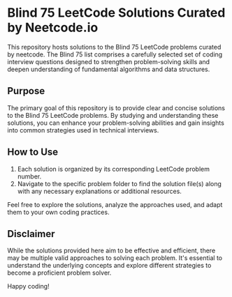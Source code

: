 # Blind 75 LeetCode Solutions Curated by Neetcode.io

This repository hosts solutions to the Blind 75 LeetCode problems curated by neetcode. The Blind 75 list comprises a carefully selected set of coding interview questions designed to strengthen problem-solving skills and deepen understanding of fundamental algorithms and data structures.

## Purpose

The primary goal of this repository is to provide clear and concise solutions to the Blind 75 LeetCode problems. By studying and understanding these solutions, you can enhance your problem-solving abilities and gain insights into common strategies used in technical interviews.

## How to Use

1. Each solution is organized by its corresponding LeetCode problem number.
2. Navigate to the specific problem folder to find the solution file(s) along with any necessary explanations or additional resources.

Feel free to explore the solutions, analyze the approaches used, and adapt them to your own coding practices.

## Disclaimer

While the solutions provided here aim to be effective and efficient, there may be multiple valid approaches to solving each problem. It's essential to understand the underlying concepts and explore different strategies to become a proficient problem solver.

Happy coding!

